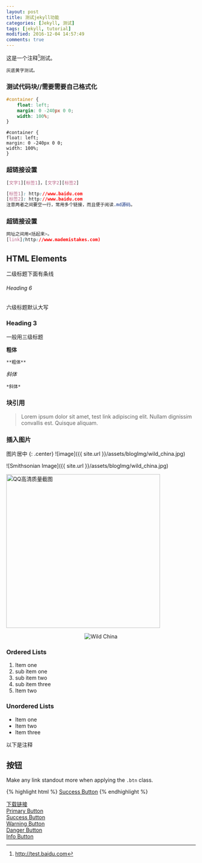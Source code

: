 ```yaml
---
layout: post
title: 测试jekyll功能 
categories: [Jekyll, 测试]
tags: [jekyll, tutorial]
modified: 2016-12-04 14:57:49
comments: true
---
```


这是一个注释[^1]测试。

[^1]: <http://test.baidu.com>

<!--more-->
`灰底黄字测试。`

### 测试代码块//需要需要自己格式化
~~~css
#container {
    float: left;
    margin: 0 -240px 0 0;
    width: 100%;
}
~~~

```
#container {
float: left;
margin: 0 -240px 0 0;
width: 100%;
}
```

### 超链接设置
~~~css
[文字1][标签1]，[文字2][标签2]

[标签1]: http://www.baidu.com
[标签2]: http://www.baidu.com
注意两者之间要空一行，常用多个链接，而且便于阅读.md源码。
~~~

### 超链接设置
~~~css
网址之间用<括起来>。
[link](http://www.mademistakes.com) 
~~~

## HTML Elements
二级标题下面有条线

###### Heading 6
六级标题默认大写

### Heading 3
一般用三级标题

**粗体**
~~~
**粗体**
~~~
*斜体*
~~~
*斜体*
~~~

### 块引用

> Lorem ipsum dolor sit amet, test link adipiscing elit. Nullam dignissim convallis est. Quisque aliquam.



### 插入图片

图片居中
{: .center}
![image]({{ site.url }}/assets/blogImg/wild_china.jpg)


![Smithsonian Image]({{ site.url }}/assets/blogImg/wild_china.jpg)

<img src="{{ site.url }}/assets/blogImg/MacQQ_ScreenShot_high.png" width="409" alt="QQ高清质量截图"/>

<p align="center"><img src="{{ site.url }}/assets/blogImg/wild_china.jpg"alt="Wild China"/></p>



### Ordered Lists

1. Item one
1. sub item one
2. sub item two
3. sub item three
2. Item two

### Unordered Lists

* Item one
* Item two
* Item three

以下是注释



## 按钮

Make any link standout more when applying the `.btn` class.

{% highlight html %}
<a href="#" class="btn btn-success">Success Button</a>
{% endhighlight %}

<div markdown="0"><a href="http://www.baidu.com" class="btn btn-info">下载链接</a>
<div markdown="0"><a href="#" class="btn">Primary Button</a></div>
<div markdown="0"><a href="#" class="btn btn-success">Success Button</a></div>
<div markdown="0"><a href="#" class="btn btn-warning">Warning Button</a></div>
<div markdown="0"><a href="#" class="btn btn-danger">Danger Button</a></div>
<div markdown="0"><a href="#" class="btn btn-info">Info Button</a></div>




